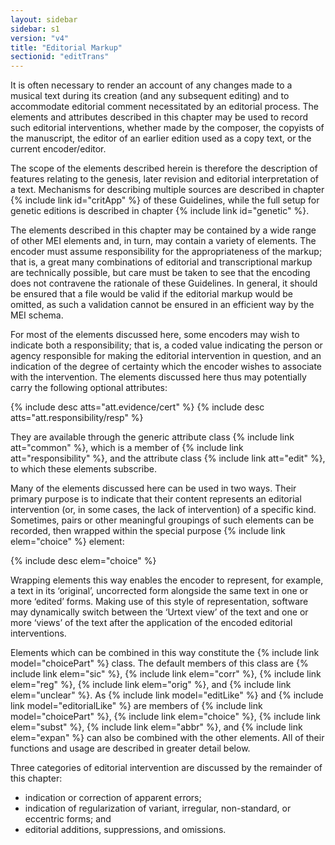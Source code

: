 ```yaml
---
layout: sidebar
sidebar: s1
version: "v4"
title: "Editorial Markup"
sectionid: "editTrans"
---
```


It is often necessary to render an account of any changes made to a musical text during its creation (and any subsequent editing) and to accommodate editorial comment necessitated by an editorial process. The elements and attributes described in this chapter may be used to record such editorial interventions, whether made by the composer, the copyists of the manuscript, the editor of an earlier edition used as a copy text, or the current encoder/editor.

The scope of the elements described herein is therefore the description of features relating to the genesis, later revision and editorial interpretation of a text. Mechanisms for describing multiple sources are described in chapter {% include link id="critApp" %} of these Guidelines, while the full setup for genetic editions is described in chapter {% include link id="genetic" %}.

The elements described in this chapter may be contained by a wide range of other MEI elements and, in turn, may contain a variety of elements. The encoder must assume responsibility for the appropriateness of the markup; that is, a great many combinations of editorial and transcriptional markup are technically possible, but care must be taken to see that the encoding does not contravene the rationale of these Guidelines. In general, it should be ensured that a file would be valid if the editorial markup would be omitted, as such a validation cannot be ensured in an efficient way by the MEI schema.

For most of the elements discussed here, some encoders may wish to indicate both a responsibility; that is, a coded value indicating the person or agency responsible for making the editorial intervention in question, and an indication of the degree of certainty which the encoder wishes to associate with the intervention. The elements discussed here thus may potentially carry the following optional attributes:

{% include desc atts="att.evidence/cert" %}
{% include desc atts="att.responsibility/resp" %}

They are available through the generic attribute class {% include link att="common" %}, which is a member of {% include link att="responsibility" %}, and the attribute class {% include link att="edit" %}, to which these elements subscribe.

Many of the elements discussed here can be used in two ways. Their primary purpose is to indicate that their content represents an editorial intervention (or, in some cases, the lack of intervention) of a specific kind. Sometimes, pairs or other meaningful groupings of such elements can be recorded, then wrapped within the special purpose {% include link elem="choice" %} element:

{% include desc elem="choice" %}

Wrapping elements this way enables the encoder to represent, for example, a text in its ‘original’, uncorrected form alongside the same text in one or more ‘edited’ forms. Making use of this style of representation, software may dynamically switch between the ‘Urtext view’ of the text and one or more ‘views’ of the text after the application of the encoded editorial interventions.

Elements which can be combined in this way constitute the {% include link model="choicePart" %} class. The default members of this class are {% include link elem="sic" %}, {% include link elem="corr" %}, {% include link elem="reg" %}, {% include link elem="orig" %}, and {% include link elem="unclear" %}. As {% include link model="editLike" %} and {% include link model="editorialLike" %} are members of {% include link model="choicePart" %}, {% include link elem="choice" %}, {% include link elem="subst" %}, {% include link elem="abbr" %}, and {% include link elem="expan" %} can also be combined with the other elements. All of their functions and usage are described in greater detail below.

Three categories of editorial intervention are discussed by the remainder of this chapter:

- indication or correction of apparent errors;
- indication of regularization of variant, irregular, non-standard, or eccentric forms; and
- editorial additions, suppressions, and omissions.
